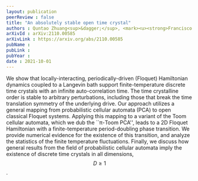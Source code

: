 ```yaml
---
layout: publication
peerReview : false
title: "An absolutely stable open time crystal"
authors : Quntao Zhuang<sup>&dagger;</sup>, <mark><u><strong>Francisco Machado<sup>&dagger;</sup></strong></u></mark>, Norman Y. Yao, Michael P. Zaletel
arXivId : arXiv:2110.00585
arXivLink : https://arxiv.org/abs/2110.00585
pubName :
pubLink :
pubYear :
date : 2021-10-01
---
```

       
We show that locally-interacting, periodically-driven (Floquet) Hamiltonian dynamics coupled to a Langevin bath support finite-temperature discrete time crystals with an infinite auto-correlation time. The time crystalline order is stable to arbitrary perturbations, including those that break the time translation symmetry of the underlying drive. Our approach utilizes a general mapping from probabilistic cellular automata (PCA) to open classical Floquet systems. Applying this mapping to a variant of the Toom cellular automata, which we dub the ``π-Toom PCA'', leads to a 2D Floquet Hamiltonian with a finite-temperature period-doubling phase transition. We provide numerical evidence for the existence of this transition, and analyze the statistics of the finite temperature fluctuations. Finally, we discuss how general results from the field of probabilistic cellular automata imply the existence of discrete time crystals in all dimensions, $$D\ge 1$$. 

